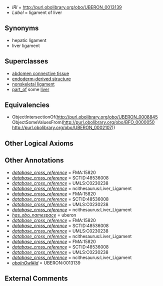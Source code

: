  * *IRI* = http://purl.obolibrary.org/obo/UBERON_0013139
 * *Label* = ligament of liver

## Synonyms

 * hepatic ligament
 * liver ligament

## Superclasses

 * [abdomen connective tissue](../../UBERON/67/UBERON_0003567.md)
 * [endoderm-derived structure](../../UBERON/19/UBERON_0004119.md)
 * [nonskeletal ligament](../../UBERON/45/UBERON_0008845.md)
 * [part_of](../../BFO/50/BFO_0000050.md) some [liver](../../UBERON/07/UBERON_0002107.md)

## Equivalencies

 * ObjectIntersectionOf(<http://purl.obolibrary.org/obo/UBERON_0008845> ObjectSomeValuesFrom(<http://purl.obolibrary.org/obo/BFO_0000050> <http://purl.obolibrary.org/obo/UBERON_0002107>))

## Other Logical Axioms


## Other Annotations

 * *[database_cross_reference](../../ef/oboInOwl#hasDbXref.md)* = FMA:15820
 * *[database_cross_reference](../../ef/oboInOwl#hasDbXref.md)* = SCTID:48536008
 * *[database_cross_reference](../../ef/oboInOwl#hasDbXref.md)* = UMLS:C0230238
 * *[database_cross_reference](../../ef/oboInOwl#hasDbXref.md)* = ncithesaurus:Liver_Ligament
 * *[database_cross_reference](../../ef/oboInOwl#hasDbXref.md)* = FMA:15820
 * *[database_cross_reference](../../ef/oboInOwl#hasDbXref.md)* = SCTID:48536008
 * *[database_cross_reference](../../ef/oboInOwl#hasDbXref.md)* = UMLS:C0230238
 * *[database_cross_reference](../../ef/oboInOwl#hasDbXref.md)* = ncithesaurus:Liver_Ligament
 * *[has_obo_namespace](../../ce/oboInOwl#hasOBONamespace.md)* = uberon
 * *[database_cross_reference](../../ef/oboInOwl#hasDbXref.md)* = FMA:15820
 * *[database_cross_reference](../../ef/oboInOwl#hasDbXref.md)* = SCTID:48536008
 * *[database_cross_reference](../../ef/oboInOwl#hasDbXref.md)* = UMLS:C0230238
 * *[database_cross_reference](../../ef/oboInOwl#hasDbXref.md)* = ncithesaurus:Liver_Ligament
 * *[database_cross_reference](../../ef/oboInOwl#hasDbXref.md)* = FMA:15820
 * *[database_cross_reference](../../ef/oboInOwl#hasDbXref.md)* = SCTID:48536008
 * *[database_cross_reference](../../ef/oboInOwl#hasDbXref.md)* = UMLS:C0230238
 * *[database_cross_reference](../../ef/oboInOwl#hasDbXref.md)* = ncithesaurus:Liver_Ligament
 * *[oboInOwl#id](../../id/oboInOwl#id.md)* = UBERON:0013139

## External Comments

